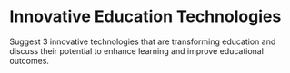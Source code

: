 # Innovative Education Technologies

Suggest 3 innovative technologies that are transforming education and discuss their potential to enhance learning and improve educational outcomes.
